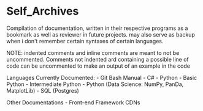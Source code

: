 # Self_Archives
Compilation of documentation, written in their respective programs as a bookmark as well as reviewer in future projects.
may also serve as backup when i don't remember certain syntaxes of certain languages.

NOTE: indented comments and inline comments are meant to not be uncommented. 
Comments not indented ard containing a possible line of code can be 
uncommented to make an output of an example in the code

Languages Currently Documented:
    - Git Bash Manual
    - C#
    - Python
        - Basic Python
        - Intermediate Python
        - Python (Data Science: NumPy, PanDa, MatplotLib)
    - SQL (Postgres)

Other Documentations
    - Front-end Framework CDNs